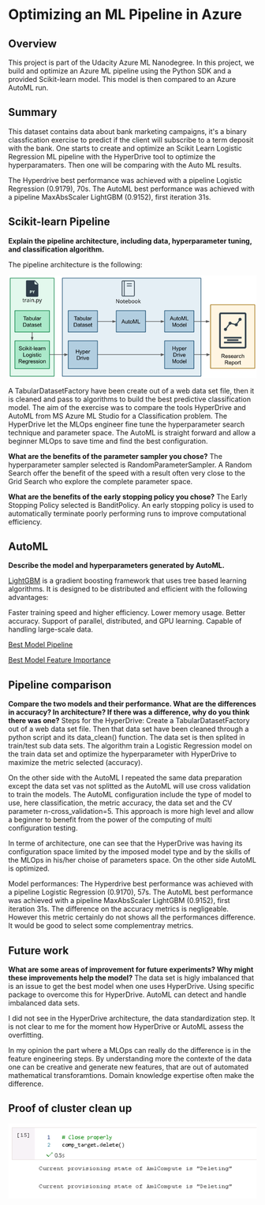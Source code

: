 # Optimizing an ML Pipeline in Azure

## Overview
This project is part of the Udacity Azure ML Nanodegree.
In this project, we build and optimize an Azure ML pipeline using the Python SDK and a provided Scikit-learn model.
This model is then compared to an Azure AutoML run.

## Summary
This dataset contains data about bank marketing campaigns, it's a binary classfication exercise to predict if the client will subscribe to a term deposit with the bank. One starts to create and optimize an Scikit Learn Logistic Regression ML pipeline with the HyperDrive tool to optimize the hyperparamaters.
Then one will be comparing with the Auto ML results.

The Hyperdrive best performance was achieved with a pipeline Logistic Regression (0.9179), 70s.
The AutoML best performance was achieved with a pipeline MaxAbsScaler LightGBM (0.9152), first iteration 31s.

## Scikit-learn Pipeline
**Explain the pipeline architecture, including data, hyperparameter tuning, and classification algorithm.**

The pipeline architecture is the following:

![alt text](https://github.com/Jocker1980/AzureML_Engineer_Nanodegree/blob/main/Images/ml-pipeline.png)

A TabularDatasetFactory have been create out of a web data set file, then it is cleaned and pass to algorithms to build the best predictive classification model.
The aim of the exercise was to compare the tools HyperDrive and AutoML from MS Azure ML Studio for a Classification problem.
The HyperDrive let the MLOps engineer fine tune the hyperparameter search technique and parameter space.
The AutoML is straight forward and allow a beginner MLOps to save time and find the best configuration.

**What are the benefits of the parameter sampler you chose?**
The hyperparameter sampler selected is RandomParameterSampler.
A Random Search offer the benefit of the speed with a result often very close to the Grid Search who explore the complete parameter space.

**What are the benefits of the early stopping policy you chose?**
The Early Stopping Policy selected is BanditPolicy. 
An early stopping policy is used to automatically terminate poorly performing runs to improve computational efficiency.

## AutoML
**Describe the model and hyperparameters generated by AutoML.**

[LightGBM](https://lightgbm.readthedocs.io/en/latest/) is a gradient boosting framework that uses tree based learning algorithms. It is designed to be distributed and efficient with the following advantages:

Faster training speed and higher efficiency.
Lower memory usage.
Better accuracy.
Support of parallel, distributed, and GPU learning.
Capable of handling large-scale data.

[Best Model Pipeline](https://github.com/Jocker1980/AzureML_Engineer_Nanodegree/blob/main/Images/AutoML%20model.PNG)


[Best Model Feature Importance](https://github.com/Jocker1980/AzureML_Engineer_Nanodegree/blob/main/Images/AutoML%20feature%20importance.PNG)


## Pipeline comparison
**Compare the two models and their performance. What are the differences in accuracy? In architecture? If there was a difference, why do you think there was one?**
Steps for the HyperDrive:
Create a TabularDatasetFactory out of a web data set file.
Then that data set have been cleaned through a python script and its data_clean() function.
The data set is then splited in train/test sub data sets.
The algorithm train a Logistic Regression model on the train data set and optimize the hyperparameter with HyperDrive to maximize the metric selected (accuracy).

On the other side with the AutoML I repeated the same data preparation except the data set vas not splitted as the AutoML will use cross validation to train the models.
The AutoML configuration include the type of model to use, here classification, the metric accuracy, the data set and the CV parameter n-cross_validation=5. This approach is more high level and allow a beginner to benefit from the power of the computing of multi configuration testing.

In terme of architecture, one can see that the HyperDrive was having its configuration space limited by the imposed model type and by the skills of the MLOps in his/her choise of parameters space. On the other side AutoML is optimized.

Model performances:
The Hyperdrive best performance was achieved with a pipeline Logistic Regression (0.9170), 57s.
The AutoML best performance was achieved with a pipeline MaxAbsScaler LightGBM (0.9152), first iteration 31s.
The difference on the accuracy metrics is negligeable. However this metric certainly do not shows all the performances difference. It would be good to select some complementray metrics.

## Future work
**What are some areas of improvement for future experiments? Why might these improvements help the model?**
The data set is higly imbalanced that is an issue to get the best model when one uses HyperDrive. Using specific package to overcome this for HyperDrive. AutoML can detect and handle imbalanced data sets.

I did not see in the HyperDrive architecture, the data standardization step.
It is not clear to me for the moment how HyperDrive or AutoML assess the overfitting.

In my opinion the part where a MLOps can really do the difference is in the feature engineering steps. By understanding more the contexte of the data one can be creative and generate new features, that are out of automated mathematical transforamtions. Domain knowledge expertise often make the difference.

## Proof of cluster clean up
![alt text](https://github.com/Jocker1980/AzureML_Engineer_Nanodegree/blob/main/Images/Compute_target_del.PNG)

